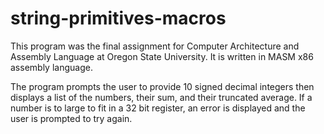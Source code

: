 # string-primitives-macros

This program was the final assignment for Computer Architecture and Assembly Language at Oregon State University. It is written in MASM x86 assembly language. 

The program prompts the user to provide 10 signed decimal integers then displays a list of the numbers, their sum, and their truncated average. If a number is to large to fit in a 32 bit register, an error is displayed and the user is prompted to try again.
